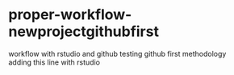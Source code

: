 # proper-workflow-newprojectgithubfirst
workflow with rstudio and github testing github first methodology <br />
adding this line with rstudio
